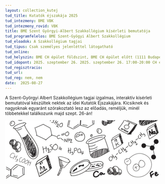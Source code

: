 ```yaml
---
layout: collection_kutej
tud_title: Kutatók éjszakája 2025
tud_intezmeny: BME VBK
tud_intezmeny_rovid: VBK
title: BME Szent Györgyi-Albert Szakkollégium kísérleti bemutatója
tud_programfelelos: BME Szent-Gyögyi Albert Szakkollégium
tud_eloadok: A Szakkollégium tagjai
tud_tipus: Csak személyes jelenléttel látogatható 
tud_online: 
tud_helyszin: BME CH épület földszint, BME CH épület előtt (1111 Budapest, Műegyetem rkp. 1,)
tud_idopont: 2025. szeptember 26. 2025. szeptember 26. 17:00-20:00 CH épület földszint; 20:15-20:45 CH épület előtt
tud_regisztracio: 
tud_url: 
tud_reg: nem, nem 
date:  2025-08-27
---
```



A Szent-Györgyi Albert Szakkollégium tagjai izgalmas, interaktív kísérleti bemutatóval készültek nektek az idei Kutatók Éjszakájára. 
Kicsiknek és nagyoknak egyaránt szórakoztató lesz az előadás, reméljük, minél többetekkel találkozunk majd szept. 26-án!

![BME Szent Györgyi-Albert Szakkollégium kísérleti bemutatója](../2025/images/bme-szent-gyorgyi-albert-szakkollegium-kiserleti-bemutatoja.png)
